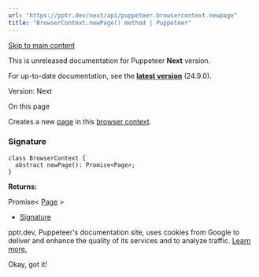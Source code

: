 ```yaml
---
url: "https://pptr.dev/next/api/puppeteer.browsercontext.newpage"
title: "BrowserContext.newPage() method | Puppeteer"
---
```


[Skip to main content](https://pptr.dev/next/api/puppeteer.browsercontext.newpage#__docusaurus_skipToContent_fallback)

This is unreleased documentation for Puppeteer **Next** version.

For up-to-date documentation, see the **[latest version](https://pptr.dev/api/puppeteer.browsercontext.newpage)** (24.9.0).

Version: Next

On this page

Creates a new [page](https://pptr.dev/next/api/puppeteer.page) in this [browser context](https://pptr.dev/next/api/puppeteer.browsercontext).

### Signature [​](https://pptr.dev/next/api/puppeteer.browsercontext.newpage\#signature "Direct link to Signature")

```codeBlockLines_RjmQ
class BrowserContext {
  abstract newPage(): Promise<Page>;
}

```

**Returns:**

Promise< [Page](https://pptr.dev/next/api/puppeteer.page) >

- [Signature](https://pptr.dev/next/api/puppeteer.browsercontext.newpage#signature)

pptr.dev, Puppeteer's documentation site, uses cookies from Google to deliver and enhance the quality of its services and to analyze traffic. [Learn more.](https://policies.google.com/technologies/cookies)

Okay, got it!